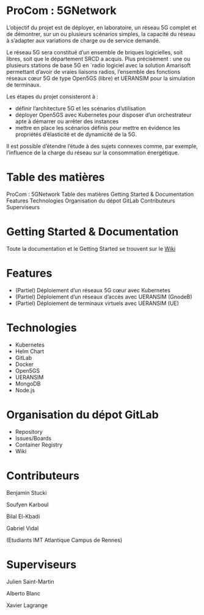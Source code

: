 # ProCom : 5GNetwork

L’objectif du projet est de déployer, en laboratoire, un réseau 5G complet et de démontrer, sur un ou plusieurs scénarios simples, la capacité du réseau à s’adapter aux variations de charge ou de service demandé.

Le réseau 5G sera constitué d’un ensemble de briques logicielles, soit libres, soit que le département SRCD a acquis. Plus précisément : une ou plusieurs stations de base 5G en `radio logiciel avec la solution Amarisoft permettant d’avoir de vraies liaisons radios, l’ensemble des fonctions réseaux cœur 5G de type Open5GS (libre) et UERANSIM pour la simulation de terminaux.

Les étapes du projet consisteront à :

- définir l’architecture 5G et les scénarios d’utilisation
- déployer Open5GS avec Kubernetes pour disposer d’un orchestrateur apte à démarrer ou arrêter des instances
- mettre en place les scénarios définis pour mettre en évidence les propriétés d’élasticité et de dynamicité de la 5G.

Il est possible d’étendre l’étude à des sujets connexes comme, par exemple, l’influence de la charge du réseau sur la consommation énergétique.

# Table des matières
ProCom : 5GNetwork
Table des matières
Getting Started & Documentation
Features
Technologies
Organisation du dépot GitLab
Contributeurs
Superviseurs

# Getting Started & Documentation

Toute la documentation et le Getting Started se trouvent sur le [Wiki](-/wiki/home)

# Features

- (Partiel) Déploiement d’un réseaux 5G cœur avec Kubernetes
- (Partiel) Déploiement d’un réseaux d’accès avec UERANSIM (GnodeB)
- (Partiel) Déploiement de terminaux virtuels avec UERANSIM (UE)

# Technologies

- Kubernetes
- Helm Chart
- GitLab
- Docker
- Open5GS
- UERANSIM
- MongoDB
- Node.js

# Organisation du dépot GitLab

- Repository
- Issues/Boards
- Container Registry
- Wiki

# Contributeurs

Benjamin Stucki

Soufyen Karboul

Bilal El-Kbadi

Gabriel Vidal

(Etudiants IMT Atlantique Campus de Rennes)

# Superviseurs

Julien Saint-Martin 

Alberto Blanc

Xavier Lagrange
